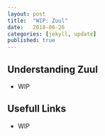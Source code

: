 ```yaml
---
layout: post
title:  "WIP: Zuul"
date:   2018-06-26
categories: [jekyll, update]
published: true
---
```

## Understanding Zuul

- WIP 

## Usefull Links

- WIP


